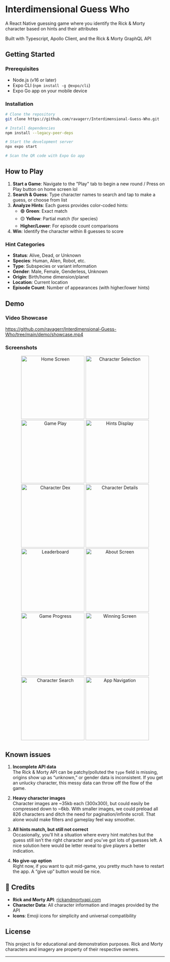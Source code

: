 # Interdimensional Guess Who
A React Native guessing game where you identify the Rick & Morty character based on hints and their attributes

Built with Typescript, Apollo Client, and the Rick & Morty GraphQL API

## Getting Started

### Prerequisites

- Node.js (v16 or later)
- Expo CLI (`npm install -g @expo/cli`)
- Expo Go app on your mobile device

### Installation

```bash
# Clone the repository
git clone https://github.com/ravagerr/Interdimensional-Guess-Who.git

# Install dependencies
npm install --legacy-peer-deps

# Start the development server
npx expo start

# Scan the QR code with Expo Go app
```

## How to Play

1. **Start a Game**: Navigate to the "Play" tab to begin a new round / Press on Play button on home screen lol
2. **Search & Guess**: Type character names to search and tap to make a guess, or choose from list
3. **Analyze Hints**: Each guess provides color-coded hints:
   - 🟢 **Green**: Exact match
   - 🟡 **Yellow**: Partial match (for species)
   - **Higher/Lower**: For episode count comparisons
4. **Win**: Identify the character within 8 guesses to score

### Hint Categories

- **Status**: Alive, Dead, or Unknown
- **Species**: Human, Alien, Robot, etc.
- **Type**: Subspecies or variant information
- **Gender**: Male, Female, Genderless, Unknown
- **Origin**: Birth/home dimension/planet
- **Location**: Current location
- **Episode Count**: Number of appearances (with higher/lower hints)

## Demo

### Video Showcase

https://github.com/ravagerr/Interdimensional-Guess-Who/tree/main/demo/showcase.mp4

### Screenshots

<div align="center">
  <img src="demo/IMG_3096.PNG" width="200" alt="Home Screen"/>
  <img src="demo/IMG_3097.PNG" width="200" alt="Character Selection"/>
  <img src="demo/IMG_3098.PNG" width="200" alt="Game Play"/>
  <img src="demo/IMG_3099.PNG" width="200" alt="Hints Display"/>
</div>

<div align="center">
  <img src="demo/IMG_3100.PNG" width="200" alt="Character Dex"/>
  <img src="demo/IMG_3101.PNG" width="200" alt="Character Details"/>
  <img src="demo/IMG_3102.PNG" width="200" alt="Leaderboard"/>
  <img src="demo/IMG_3103.PNG" width="200" alt="About Screen"/>
</div>

<div align="center">
  <img src="demo/IMG_3104.PNG" width="200" alt="Game Progress"/>
  <img src="demo/IMG_3105.PNG" width="200" alt="Winning Screen"/>
  <img src="demo/IMG_3106.PNG" width="200" alt="Character Search"/>
  <img src="demo/IMG_3107.PNG" width="200" alt="App Navigation"/>
</div>

## Known issues

1. **Incomplete API data**  
   The Rick & Morty API can be patchy/polluted the `type` field is missing, origins show up as “unknown,” or gender data is inconsistent. If you get an unlucky character, this messy data can throw off the flow of the game.  

2. **Heavy character images**  
   Character images are ~35kb each (300x300), but could easily be compressed down to ~6kb. With smaller images, we could preload all 826 characters and ditch the need for pagination/infinite scroll. That alone would make filters and gameplay feel way smoother.  

3. **All hints match, but still not correct**  
   Occasionally, you’ll hit a situation where every hint matches but the guess still isn’t the right character and you’ve got lots of guesses left. A nice solution here would be letter reveal to give players a better indication.  

4. **No give-up option**  
   Right now, if you want to quit mid-game, you pretty much have to restart the app. A “give up” button would be nice.

## 🤝 Credits

- **Rick and Morty API**: [rickandmortyapi.com](https://rickandmortyapi.com/)
- **Character Data**: All character information and images provided by the API
- **Icons**: Emoji icons for simplicity and universal compatibility

## License

This project is for educational and demonstration purposes. Rick and Morty characters and imagery are property of their respective owners.

---